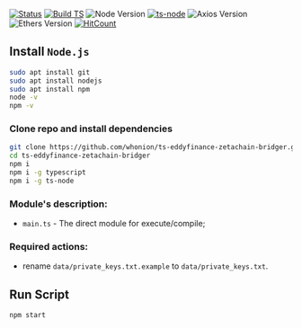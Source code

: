 [![Status](https://img.shields.io/badge/status-active-success.svg)](https://github.com/whonion/ts-eddyfinance-zetachain-bridger/blob/main/) [![Build TS](https://github.com/whonion/ts-eddyfinance-zetachain-bridger/actions/workflows/build.yml/badge.svg)](https://github.com/whonion/ts-eddyfinance-zetachain-bridger/actions/workflows/build.yml) ![Node Version](https://img.shields.io/badge/Node.js-20.9.0-blue.svg) [![ts-node](https://img.shields.io/badge/ts--node-10.9.2-brightgreen)](https://www.npmjs.com/package/ts-node) ![Axios Version](https://img.shields.io/badge/axios-1.6.2-red.svg) ![Ethers Version](https://img.shields.io/badge/ethers-5.7.2-green.svg) [![HitCount](https://hits.dwyl.com/whonion/ts-eddyfinance-zetachain-bridger.svg)](https://hits.dwyl.com/whonion/ts-eddyfinance-zetachain-bridger)</br>

## Install `Node.js`
```sh
sudo apt install git
sudo apt install nodejs
sudo apt install npm
node -v
npm -v
```
### Clone repo and install dependencies
```sh
git clone https://github.com/whonion/ts-eddyfinance-zetachain-bridger.git
cd ts-eddyfinance-zetachain-bridger
npm i
npm i -g typescript
npm i -g ts-node
```
### Module's description:
 - `main.ts` -  The direct module for execute/compile;
### Required actions:
 - rename `data/private_keys.txt.example` to `data/private_keys.txt`.
## Run Script
```sh
npm start
```